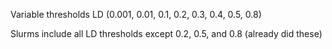 Variable thresholds LD (0.001, 0.01, 0.1, 0.2, 0.3, 0.4, 0.5, 0.8)

Slurms include all LD thresholds except 0.2, 0.5, and 0.8 (already did these)
